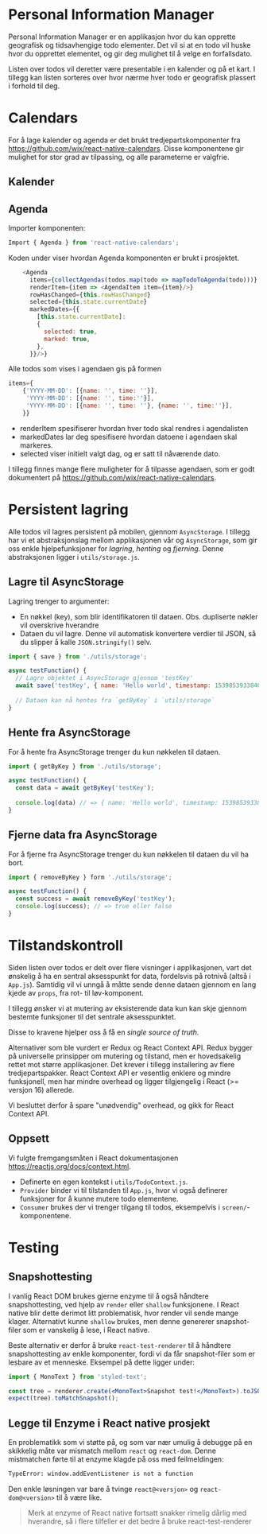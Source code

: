 Personal Information Manager
============================

Personal Information Manager er en applikasjon hvor du kan opprette geografisk og tidsavhengige todo elementer. Det vil si at en todo vil huske hvor du opprettet elementet, og gir deg mulighet til å velge en forfallsdato.

Listen over todos vil deretter være presentable i en kalender og på et kart. I tillegg kan listen sorteres over hvor nærme hver todo er geografisk plassert i forhold til deg.

# Calendars

For å lage kalender og agenda er det brukt tredjepartskomponenter fra https://github.com/wix/react-native-calendars.
Disse komponentene gir mulighet for stor grad av tilpassing, og alle parameterne er valgfrie. 

## Kalender


## Agenda

Importer komponenten:

```js
Import { Agenda } from 'react-native-calendars';
```
Koden under viser hvordan Agenda komponenten er brukt i prosjektet. 

```js
    <Agenda
      items={collectAgendas(todos.map(todo => mapTodoToAgenda(todo)))}
      renderItem={item => <AgendaItem item={item}/>}
      rowHasChanged={this.rowHasChanged}
      selected={this.state.currentDate}
      markedDates={{
        [this.state.currentDate]:
        {
          selected: true,
          marked: true,
        },
      }}/>}
```

Alle todos som vises i agendaen gis på formen

```js
items={
    {'YYYY-MM-DD': [{name: '', time: ''}],
     'YYYY-MM-DD': [{name: '', time:''}],
     'YYYY-MM-DD': [{name: '', time: ''}, {name: '', time:''}],
    }}
```
* renderItem spesifiserer hvordan hver todo skal rendres i agendalisten
* markedDates lar deg spesifisere hvordan datoene i agendaen skal markeres. 
* selected viser initielt valgt dag, og er satt til nåværende dato.

I tillegg finnes mange flere muligheter for å tilpasse agendaen, som er godt dokumentert på https://github.com/wix/react-native-calendars.



# Persistent lagring

Alle todos vil lagres persistent på mobilen, gjennom `AsyncStorage`. I tillegg har vi et abstraksjonslag mellom applikasjonen vår og `AsyncStorage`, som gir oss enkle hjelpefunksjoner for _lagring_, _henting_ og _fjerning_. Denne abstraksjonen ligger i `utils/storage.js`.

## Lagre til AsyncStorage
Lagring trenger to argumenter:
* En nøkkel (key), som blir identifikatoren til dataen. Obs. dupliserte nøkler vil overskrive hverandre
* Dataen du vil lagre. Denne vil automatisk konvertere verdier til JSON, så du slipper å kalle `JSON.stringify()` selv.

```js
import { save } from './utils/storage';

async testFunction() {
  // Lagre objektet i AsyncStorage gjennom 'testKey'
  await save('testKey', { name: 'Hello world', timestamp: 1539853933840 });
  
  // Dataen kan nå hentes fra `getByKey` i `utils/storage`
}
```

## Hente fra AsyncStorage
For å hente fra AsyncStorage trenger du kun nøkkelen til dataen.

```js
import { getByKey } from './utils/storage';

async testFunction() {
  const data = await getByKey('testKey');
  
  console.log(data) // => { name: 'Hello world', timestamp: 1539853933840 }
}
```

## Fjerne data fra AsyncStorage
For å fjerne fra AsyncStorage trenger du kun nøkkelen til dataen du vil ha bort.

```js
import { removeByKey } form './utils/storage';

async testFunction() {
  const success = await removeByKey('testKey');
  console.log(success); // => true eller false
}
```

# Tilstandskontroll

Siden listen over todos er delt over flere visninger i applikasjonen, vart det ønskelig å ha en sentral aksesspunkt for data, fordelsvis på rotnivå (altså i `App.js`). Samtidig vil vi unngå å måtte sende denne dataen gjennom en lang kjede av `props`, fra rot- til løv-komponent.

I tillegg ønsker vi at mutering av eksisterende data kun kan skje gjennom bestemte funksjoner til det sentrale aksesspunktet.

Disse to kravene hjelper oss å få en _single source of truth_.

Alternativer som ble vurdert er Redux og React Context API. Redux bygger på universelle prinsipper om mutering og tilstand, men er hovedsakelig rettet mot større applikasjoner. Det krever i tillegg installering av flere tredjepartspakker. React Context API er vesentlig enklere og mindre funksjonell, men har mindre overhead og ligger tilgjengelig i React (>= versjon 16) allerede.

Vi besluttet derfor å spare "unødvendig" overhead, og gikk for React Context API.

## Oppsett

Vi fulgte fremgangsmåten i React dokumentasjonen https://reactjs.org/docs/context.html.

* Definerte en egen kontekst i `utils/TodoContext.js`.
* `Provider` binder vi til tilstanden til `App.js`, hvor vi også definerer funksjoner for å kunne mutere todo elementene.
* `Consumer` brukes der vi trenger tilgang til todos, eksempelvis i `screen/`-komponentene.

# Testing

## Snapshottesting

I vanlig React DOM brukes gjerne enzyme til å også håndtere snapshottesting, ved hjelp av `render` eller `shallow` funksjonene.
I React native blir dette derimot litt problematisk, hvor render vil sende mange klager. Alternativt kunne `shallow` brukes,
men denne genererer snapshot-filer som er vanskelig å lese, i React native.

Beste alternativ er derfor å bruke `react-test-renderer` til å håndtere snapshottesting av enkle komponenter,
fordi vi da får snapshot-filer som er lesbare av et menneske. Eksempel på dette ligger under:

```jsx
import { MonoText } from 'styled-text';

const tree = renderer.create(<MonoText>Snapshot test!</MonoText>).toJSON();
expect(tree).toMatchSnapshot();
```

## Legge til Enzyme i React native prosjekt

En problematikk som vi støtte på,
og som var nær umulig å debugge på en skikkelig måte var mismatch mellom `react` og `react-dom`. Denne mistmatchen førte til at enzyme klagde på oss med feilmeldingen:

```bash
TypeError: window.addEventListener is not a function
```

Den enkle løsningen var bare å tvinge `react@<versjon>` og `react-dom@<version>` til å være like.

> Merk at enzyme of React native fortsatt snakker rimelig dårlig med hverandre, så i flere tilfeller er det bedre å bruke react-test-renderer

